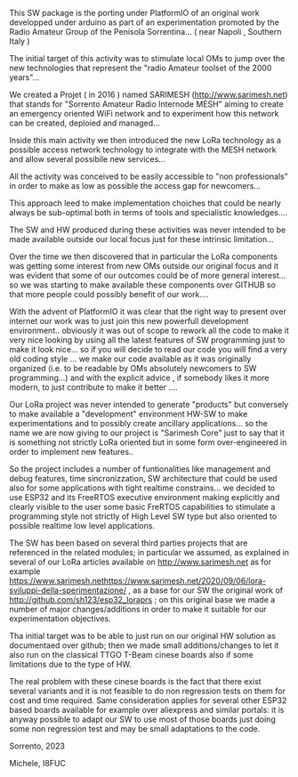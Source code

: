 This SW package is the porting under PlatformIO of an original work developped under arduino as part of an experimentation promoted by the Radio Amateur Group of the Penisola Sorrentina... ( near Napoli , Southern Italy )

The initial target of this activity was to stimulate local OMs to jump over the new technologies  that represent the "radio Amateur toolset of the 2000 years"...  

We created a Projet ( in 2016 ) named SARIMESH (http://www.sarimesh.net) that stands for "Sorrento Amateur Radio Internode MESH" aiming to create  an emergency oriented WiFi network and to experiment how this network can be created, deploied and managed...

Inside this main activity we then introduced the new LoRa technology as a possible access network technology to integrate with the MESH network and allow several possibile new services...

All the activity was conceived to be easily accessible to "non professionals" in order to make as low as possible the access gap for newcomers...

This approach leed to make implementation  choiches  that could be nearly always be sub-optimal both in terms of tools and specialistic knowledges....

The SW and HW produced during these activities was never intended to be made available outside our local focus just for these intrinsic limitation...

Over the time we then discovered that in particular the LoRa components was getting some interest from new OMs outside our original focus and it was evident that some of our outcomes could be of more general interest... so we was starting to make available these components  over GITHUB so that more people could possibly benefit of our work....

With the advent of PlatformIO it was clear that the right way to present over internet our work was to just join this new powerfull development environment..  obviously it was out of scope to rework all the code to make it very nice looking by using all the latest features of SW programming just to make it look nice... so if you will decide to read our code you will find a very old coding style ... we make our code available as it was originally organized  (i.e. to be readable by  OMs absolutely newcomers to SW programming...) and with the explicit advice , if somebody likes it more modern, to just contribute to make it better ....

Our LoRa project was never intended to generate "products" but conversely to make available a "development" environment HW-SW to make experimentations and to possibly create ancillary applications...  so the name we are now giving to our project is  "Sarimesh Core" just to say that it is something not strictly LoRa oriented but in some form over-engineered in order to implement new features..

So the project includes a number of funtionalities like management and debug features, time sincronizzation, SW architecture that could be used also for some applications with tight realtime constrains... we decided to use ESP32 and its FreeRTOS  executive environment making explicitly and clearly visible to the user some basic FreRTOS capabilities to stimulate a programming style not strictly of High Level SW type but also oriented to possible realtime low level applications.

The SW has been based on several third parties projects that are referenced in the related modules; in particular we assumed, as explained in several of our LoRa articles available on http://www.sarimesh.net as for example  https://www.sarimesh.nethttps://www.sarimesh.net/2020/09/06/lora-sviluppi-della-sperimentazione/ ,  as a base for our SW the original work of http://github.com/sh123/esp32_loraprs  ; on this original base we made a number of major changes/additions in order to make it suitable for our experimentation objectives.

Tha initial target was to be able to just run on our original HW solution as documentaed over github; then  we made small additions/changes to let it also run on the classical TTGO T-Beam cinese boards also if some limitations due to the type of HW.

The real problem with these cinese boards is the fact that there exist several variants and it is not feasible to do non regression tests on them for cost and time required.  Same consideration applies for several other ESP32 based boards available for example over aliexpress and similar portals: it is anyway possible to adapt our SW to use most of those boards just doing some non regression test and may be small adaptations to the code.


Sorrento, 2023

Michele, I8FUC



